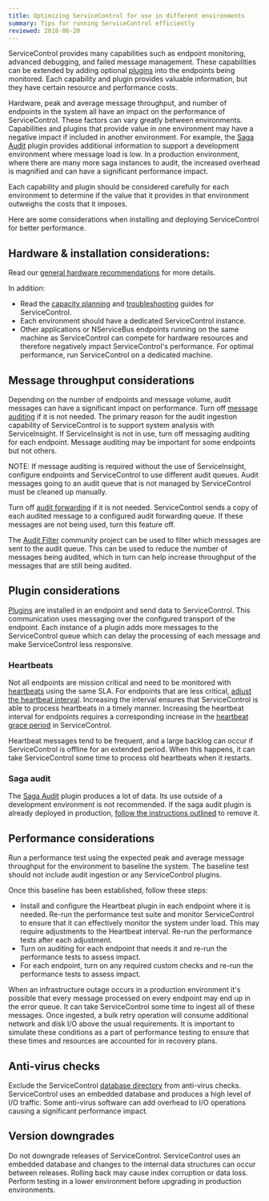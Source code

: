 ```yaml
---
title: Optimizing ServiceControl for use in different environments
summary: Tips for running ServiceControl efficiently
reviewed: 2018-06-20
---
```


ServiceControl provides many capabilities such as endpoint monitoring, advanced debugging, and failed message management. These capabilities can be extended by adding optional [plugins](/servicecontrol/plugins/) into the endpoints being monitored. Each capability and plugin provides valuable information, but they have certain resource and performance costs.

Hardware, peak and average message throughput, and number of endpoints in the system all have an impact on the performance of ServiceControl. These factors can vary greatly between environments. Capabilities and plugins that provide value in one environment may have a negative impact if included in another environment. For example, the [Saga Audit](/servicecontrol/plugins/saga-audit.md) plugin provides additional information to support a development environment where message load is low. In a production environment, where there are many more saga instances to audit, the increased overhead is magnified and can have a significant performance impact. 

Each capability and plugin should be considered carefully for each environment to determine if the value that it provides in that environment outweighs the costs that it imposes.

Here are some considerations when installing and deploying ServiceControl for better performance.


## Hardware & installation considerations:

Read our [general hardware recommendations](/servicecontrol/servicecontrol-instances/hardware.md) for more details.

In addition:

* Read the [capacity planning](/servicecontrol/capacity-and-planning.md) and [troubleshooting](/servicecontrol/troubleshooting.md) guides for ServiceControl.
* Each environment should have a dedicated ServiceControl instance.
* Other applications or NServiceBus endpoints running on the same machine as ServiceControl can compete for hardware resources and therefore negatively impact ServiceControl's performance. For optimal performance, run ServiceControl on a dedicated machine.

## Message throughput considerations

Depending on the number of endpoints and message volume, audit messages can have a significant impact on performance. Turn off [message auditing](/nservicebus/operations/auditing.md) if it is not needed. The primary reason for the audit ingestion capability of ServiceControl is to support system analysis with ServiceInsight. If ServiceInsight is not in use, turn off messaging auditing for each endpoint. Message auditing may be important for some endpoints but not others.

NOTE: If message auditing is required without the use of ServiceInsight, configure endpoints and ServiceControl to use different audit queues. Audit messages going to an audit queue that is not managed by ServiceControl must be cleaned up manually.

Turn off [audit forwarding](/servicecontrol/errorlog-auditlog-behavior.md) if it is not needed. ServiceControl sends a copy of each audited message to a configured audit forwarding queue. If these messages are not being used, turn this feature off.

The [Audit Filter](/nservicebus/audit-filter/) community project can be used to filter which messages are sent to the audit queue. This can be used to reduce the number of messages being audited, which in turn can help increase throughput of the messages that are still being audited.

## Plugin considerations

[Plugins](/servicecontrol/plugins/) are installed in an endpoint and send data to ServiceControl. This communication uses messaging over the configured transport of the endpoint. Each instance of a plugin adds more messages to the ServiceControl queue which can delay the processing of each message and make ServiceControl less responsive.


### Heartbeats

Not all endpoints are mission critical and need to be monitored with [heartbeats](/monitoring/heartbeats/) using the same SLA. For endpoints that are less critical, [adjust the heartbeat interval](/monitoring/heartbeats/install-plugin.md). Increasing the interval ensures that ServiceControl is able to process heartbeats in a timely manner. Increasing the heartbeat interval for endpoints requires a corresponding increase in the [heartbeat grace period](/servicecontrol/creating-config-file.md#plugin-specific-servicecontrolheartbeatgraceperiod) in ServiceControl.

Heartbeat messages tend to be frequent, and a large backlog can occur if ServiceControl is offline for an extended period. When this happens, it can take ServiceControl some time to process old heartbeats when it restarts.


### Saga audit

The [Saga Audit](/servicecontrol/plugins/saga-audit.md) plugin produces a lot of data. Its use outside of a development environment is not recommended. If the saga audit plugin is already deployed in production, [follow the instructions outlined](/servicecontrol/plugins/saga-audit.md#removing-the-plugin-from-production) to remove it.


## Performance considerations

Run a performance test using the expected peak and average message throughput for the environment to baseline the system. The baseline test should not include audit ingestion or any ServiceControl plugins.

Once this baseline has been established, follow these steps:

 * Install and configure the Heartbeat plugin in each endpoint where it is needed. Re-run the performance test suite and monitor ServiceControl to ensure that it can effectively monitor the system under load. This may require adjustments to the Heartbeat interval. Re-run the performance tests after each adjustment.
 * Turn on auditing for each endpoint that needs it and re-run the performance tests to assess impact.
 * For each endpoint, turn on any required custom checks and re-run the performance tests to assess impact.

When an infrastructure outage occurs in a production environment it's possible that every message processed on every endpoint may end up in the error queue. It can take ServiceControl some time to ingest all of these messages. Once ingested, a bulk retry operation will consume additional network and disk I/O above the usual requirements. It is important to simulate these conditions as a part of performance testing to ensure that these times and resources are accounted for in recovery plans.


## Anti-virus checks

Exclude the ServiceControl [database directory](/servicecontrol/configure-ravendb-location.md) from anti-virus checks. ServiceControl uses an embedded database and produces a high level of I/O traffic. Some anti-virus software can add overhead to I/O operations causing a significant performance impact.


## Version downgrades

Do not downgrade releases of ServiceControl. ServiceControl uses an embedded database and changes to the internal data structures can occur between releases. Rolling back may cause index corruption or data loss. Perform testing in a lower environment before upgrading in production environments.
